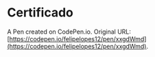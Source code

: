 # Certificado

A Pen created on CodePen.io. Original URL: [https://codepen.io/felipelopes12/pen/xxgdWmd](https://codepen.io/felipelopes12/pen/xxgdWmd).


